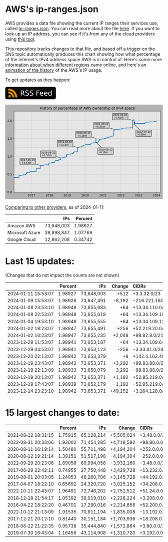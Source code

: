 # AWS's ip-ranges.json

AWS provides a data file showing the current IP ranges their
services use, called [ip-ranges.json](https://ip-ranges.amazonaws.com/ip-ranges.json).
You can read more about the file [here](https://docs.aws.amazon.com/general/latest/gr/aws-ip-ranges.html).
If you want to look up an IP address, you can see if it's from any of the cloud providers using [this tool](https://cloud-ips.s3-us-west-2.amazonaws.com/index.html).

This repository tracks changes to that file, and based off a trigger on the SNS 
topic automatically produces this chart showing how what percentage of the 
Internet's IPv4 address space AWS is in control of.  Here's some 
more [information about when different regions](announces.md) came 
online, and here's an [animation of the history](https://youtu.be/Su25yl7eol8) 
of the AWS's IP usage.

To get updates as they happen:

[![RSS Icon](images/rss_badge.svg)](https://raw.githubusercontent.com/seligman/aws-ip-ranges/master/rss.xml)

![History of AWS](history_count.svg)

[Comparing to other providers](https://github.com/seligman/cloud_sizes), as of 2024-01-11:

| | IPs | Percent |
| --- | ---: | ---: |
| Amazon AWS | 73,648,003 | 1.98927 |
| Microsoft Azure | 39,898,847 | 1.07769 |
| Google Cloud | 12,862,208 | 0.34742 |


# Last 15 updates:

(Changes that do not impact the counts are not shown)

| | Percent | IPs | Change | CIDRs |
| :--- | ---: | ---: | ---: | :--- |
| 2024&#8209;01&#8209;11&nbsp;15:53:07 | 1.98927 | 73,648,003 | +512 | +3.3.32.0/23 |
| 2024&#8209;01&#8209;09&nbsp;15:53:07 | 1.98926 | 73,647,491 | -8,192 | -216.221.160.0/19 |
| 2024&#8209;01&#8209;08&nbsp;23:53:10 | 1.98948 | 73,655,683 | +64 | +13.34.110.0/26 |
| 2024&#8209;01&#8209;08&nbsp;22:53:07 | 1.98948 | 73,655,619 | +64 | +13.34.109.192/26 |
| 2024&#8209;01&#8209;04&nbsp;19:53:10 | 1.98948 | 73,655,555 | +64 | +13.34.109.128/26 |
| 2024&#8209;01&#8209;02&nbsp;18:23:07 | 1.98947 | 73,655,491 | +256 | +52.219.20.0/24 |
| 2024&#8209;01&#8209;02&nbsp;16:23:07 | 1.98947 | 73,655,235 | +2,048 | +99.82.8.0/21 |
| 2023&#8209;12&#8209;29&nbsp;11:53:07 | 1.98941 | 73,653,187 | +64 | +13.34.109.64/26 |
| 2023&#8209;12&#8209;29&nbsp;04:53:07 | 1.98941 | 73,653,123 | -256 | -3.33.41.0/24 |
| 2023&#8209;12&#8209;20&nbsp;22:13:07 | 1.98942 | 73,653,379 | +8 | +142.4.162.48/29 |
| 2023&#8209;12&#8209;19&nbsp;23:43:07 | 1.98942 | 73,653,371 | +3,292 | +99.83.88.0/22,&nbsp;+151.148.8.0/22,&nbsp;+99.83.92.0/24,&nbsp;... |
| 2023&#8209;12&#8209;19&nbsp;22:13:09 | 1.98933 | 73,650,079 | -3,292 | -99.83.88.0/22,&nbsp;-151.148.8.0/22,&nbsp;-99.83.92.0/24,&nbsp;... |
| 2023&#8209;12&#8209;19&nbsp;20:13:07 | 1.98942 | 73,653,371 | +1,192 | +52.95.219.0/24,&nbsp;+99.82.176.0/24,&nbsp;+52.95.218.128/25,&nbsp;... |
| 2023&#8209;12&#8209;19&nbsp;17:43:07 | 1.98939 | 73,652,179 | -1,192 | -52.95.219.0/24,&nbsp;-99.82.176.0/24,&nbsp;-52.95.218.128/25,&nbsp;... |
| 2023&#8209;12&#8209;14&nbsp;23:23:10 | 1.98942 | 73,653,371 | +49,152 | +3.164.128.0/17,&nbsp;+3.164.64.0/18 |


# 15 largest changes to date:

| | Percent | IPs | Change | CIDRs |
| :--- | ---: | ---: | ---: | :--- |
| 2021&#8209;08&#8209;12&nbsp;18:31:15 | 1.75915 | 65,128,214 | +5,505,024 | +3.48.0.0/12,&nbsp;+35.96.0.0/12,&nbsp;+3.152.0.0/13,&nbsp;... |
| 2022&#8209;08&#8209;31&nbsp;20:33:06 | 1.93002 | 71,454,285 | +4,718,592 | +98.80.0.0/12,&nbsp;+184.32.0.0/12,&nbsp;+13.184.0.0/13,&nbsp;... |
| 2020&#8209;08&#8209;11&nbsp;16:19:14 | 1.50480 | 55,711,498 | +4,194,304 | +252.0.0.0/10 |
| 2020&#8209;08&#8209;12&nbsp;19:21:14 | 1.39151 | 51,517,198 | -4,194,304 | -252.0.0.0/10 |
| 2022&#8209;09&#8209;29&nbsp;20:23:06 | 1.89058 | 69,994,058 | -3,932,160 | -3.48.0.0/12,&nbsp;-35.96.0.0/12,&nbsp;-3.240.0.0/13,&nbsp;... |
| 2017&#8209;06&#8209;29&nbsp;22:42:11 | 0.74955 | 27,750,448 | +3,429,728 | +13.232.0.0/13,&nbsp;+34.240.0.0/13,&nbsp;+35.168.0.0/13,&nbsp;... |
| 2019&#8209;08&#8209;01&nbsp;20:03:05 | 1.24953 | 46,260,706 | +3,145,728 | +44.192.0.0/10,&nbsp;-3.192.0.0/12 |
| 2017&#8209;04&#8209;07&nbsp;18:22:10 | 0.65692 | 24,320,720 | +3,025,152 | +34.208.0.0/12,&nbsp;+34.224.0.0/12,&nbsp;+13.58.0.0/15,&nbsp;... |
| 2022&#8209;10&#8209;11&nbsp;22:43:07 | 1.96491 | 72,746,202 | +2,752,512 | +51.24.0.0/13,&nbsp;+57.104.0.0/13,&nbsp;+51.20.0.0/14,&nbsp;... |
| 2018&#8209;12&#8209;18&nbsp;21:54:17 | 1.05392 | 39,019,010 | +2,228,224 | +3.208.0.0/12,&nbsp;+3.224.0.0/12,&nbsp;+13.48.0.0/15 |
| 2016&#8209;04&#8209;22&nbsp;18:22:20 | 0.46701 | 17,290,016 | +2,214,656 | +52.200.0.0/13,&nbsp;+52.208.0.0/13,&nbsp;+52.36.0.0/14,&nbsp;... |
| 2022&#8209;10&#8209;12&nbsp;21:13:09 | 1.91535 | 70,911,194 | -1,835,008 | -13.192.0.0/13,&nbsp;-16.28.0.0/14,&nbsp;-40.172.0.0/14,&nbsp;... |
| 2017&#8209;12&#8209;21&nbsp;20:12:10 | 0.81440 | 30,151,184 | +1,703,936 | +18.208.0.0/13,&nbsp;+18.204.0.0/14,&nbsp;+18.224.0.0/14,&nbsp;... |
| 2018&#8209;08&#8209;22&nbsp;21:22:35 | 0.95738 | 35,444,840 | +1,572,864 | +3.80.0.0/12,&nbsp;+3.16.0.0/14,&nbsp;+3.40.0.0/14 |
| 2019&#8209;07&#8209;30&nbsp;16:43:04 | 1.16456 | 43,114,908 | +1,310,720 | +3.192.0.0/12,&nbsp;+15.222.0.0/15,&nbsp;+15.236.0.0/15 |
